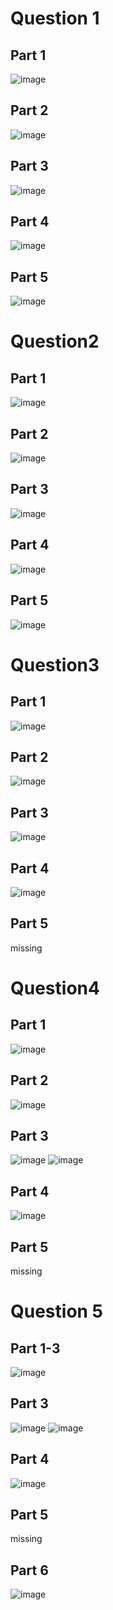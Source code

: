 # Question 1
## Part 1
![image](../lab5/q1.png)
## Part 2
![image](../lab5/q1p2.png)
## Part 3
![image](../lab5/q1p3.png)
## Part 4
![image](../lab5/q1p4.png)
## Part 5
![image](../lab5/q1p5.png)
# Question2
## Part 1
![image](../lab5/q2p1.png)
## Part 2
![image](../lab5/q2p2.png)
## Part 3
![image](../lab5/q2p3.png)
## Part 4
![image](../lab5/q2p4.png)
## Part 5
![image](../lab5/q2p5.png)
# Question3
## Part 1
![image](../lab5/q3p1.png)
## Part 2
![image](../lab5/q3p2.png)
## Part 3
![image](../lab5/q3p3.png)
## Part 4
![image](../lab5/q3p4.png)
## Part 5
missing
# Question4
## Part 1
![image](../lab5/q4p1.png)
## Part 2
![image](../lab5/q4p2.png)
## Part 3
![image](../lab5/q4p3.png)
![image](../lab5/q4p3.2.png)
## Part 4
![image](../lab5/q4p4.png)
## Part 5
missing
# Question 5
## Part 1-3
![image](../lab5/q5%201-3.png)
## Part 3
![image](../lab5/q5p3.png)
![image](../lab5/q5p3last.png)
## Part 4
![image](../lab5/q5p5.png)
## Part 5
missing
## Part 6
![image](../lab5/q5p6.png)
